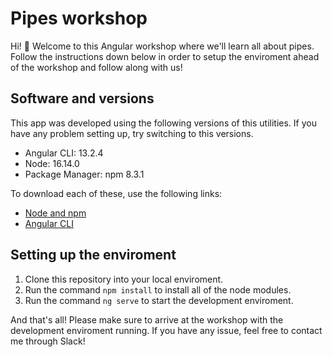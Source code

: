 # Pipes workshop
Hi! 👋 Welcome to this Angular workshop where we'll learn all about pipes. Follow the instructions down below in order to setup the enviroment ahead of the workshop and follow along with us!

## Software and versions
This app was developed using the following versions of this utilities. If you have any problem setting up, try switching to this versions.
- Angular CLI: 13.2.4
- Node: 16.14.0
- Package Manager: npm 8.3.1

To download each of these, use the following links: 
- [Node and npm](https://nodejs.org/en/download/)
- [Angular CLI](https://angular.io/cli)

## Setting up the enviroment
1. Clone this repository into your local enviroment.
2. Run the command <code>npm install</code> to install all of the node modules.
3. Run the command <code>ng serve</code> to start the development enviroment.

And that's all! Please make sure to arrive at the workshop with the development enviroment running. If you have any issue, feel free to contact me through Slack!
